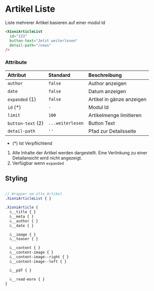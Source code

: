 # Artikel Liste

Liste mehrerer Artikel basieren auf einer modul Id

```HTML
<XioniArticleList
  id="123"
  button-text="Jetzt weiterlesen"
  detail-path="/news"
/>
```

### Attribute

| Attribut          | Standard         | Beschreibung              |
| :---------------- | :--------------- | :------------------------ |
| `author`          | `false`          | Author anzeigen           |
| `date`            | `false`          | Datum anzeigen            |
| `expanded` (1)    | `false`          | Artikel in gänze anzeigen |
| `id` (\*)         | `-`              | Modul Id                  |
| `limit`           | `100`            | Artikelmenge limitieren   |
| `button-text` (2) | `...weiterlesen` | Button Text               |
| `detail-path`     | `''`             | Pfad zur Detailsseite     |

- (\*) Ist Verpflichtend

1. Alle Inhalte der Artikel werden dargestellt. Eine Verlinkung zu einer Detailansicht wird nicht angezeigt.
2. Verfügbar wenn `expanded`

## Styling

```SCSS

// Wrapper um alle Artikel
.XioniArticleList { }

.XioniArticle {
  &__title { }
  &__meta { }
  &__author { }
  &__date { }

  &__image { }
  &__teaser { }

  &__content { }
  &__content-image { }
  &__content-image--right { }
  &__content-image--left { }

  &__pdf { }

  &__read-more { }
}
```
